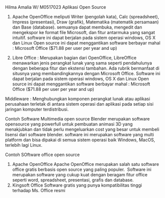 Hilma Amalia W/ M0517023
Aplikasi Open Source

1. Apache OpenOffice meliputi Writer (pengolah kata), Calc (spreadsheet), Impress (presentasi), Draw (grafik), 
Matematika (matematik persamaan) dan Base (database). semuanya dapat membuka, mengedit dan mengekspor ke format file Microsoft, 
dan fitur antarmuka yang sangat intuitif. software ini dapat berjalan pada sistem operasi windows, OS X dan Linux
Open source  ini dapat menggantikan software berbayar mahal : Microsoft Office ($71.88 per user per year and up)

2. Libre Office : Merupakan bagian dari OpenOffice, LibreOffice menawarkan jenis perangkat lunak yang sama seperti pendahulunya 
dengan beberapa fitur dan ekstensi tambahan. Ada rubrik bermanfaat di situsnya yang membandingkannya dengan Microsoft Office. 
Software ini dapat berjalan pada sistem operasi windows, OS X dan Linux
Open source  ini dapat menggantikan software berbayar mahal : Microsoft Office ($71.88 per user per year and up)

Middleware : Menghubungkan komponen perangkat lunak atau aplikasi perusahaan terletak di antara sistem operasi dan aplikasi 
pada setiap sisi jaringan komputer terdistribusi.

Contoh Software Multimedia open source
Blender merupakan software opensource yang powerfull untuk pembuatan animasi 3D yang menakjubkan dan tidak perlu mengeluarkan
 cost yang besar untuk membeli lisensi dari software blender. software ini merupakan software yang multi platform dan bisa dipakai 
 di semua sistem operasi baik Windows, MacOS, terlebih lagi Linux.

Contoh SOftware office open source
1. Apache OpenOffice
Apache OpenOffice merupakan salah satu software office gratis berbasis open source yang paling populer. 
Software ini merupakan software yang cukup kuat dengan beragam fitur office seperti word, spreadsheet, presentasi, grafis dan database.
2. Kingsoft Office
Software gratis yang punya kompatibilitas tinggi terhadap Ms. Office resmi







